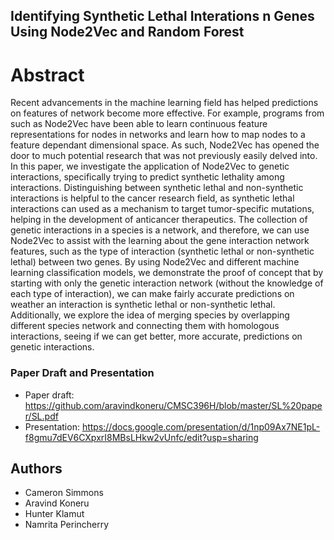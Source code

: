 Identifying Synthetic Lethal Interations n Genes Using Node2Vec and Random Forest
----
# Abstract

Recent advancements in the machine learning field has helped predictions on features of network become more effective. For example, programs from such as Node2Vec have been able to learn continuous feature representations for nodes in networks and learn how to map nodes to a feature dependant dimensional space. As such, Node2Vec has opened the door to much potential research that was not previously easily delved into. In this paper, we investigate the application of Node2Vec to genetic interactions, specifically trying to predict synthetic lethality among interactions. Distinguishing between synthetic lethal and non-synthetic interactions is helpful to the cancer research field, as synthetic lethal interactions can used as a mechanism to target tumor-specific mutations, helping in the development of anticancer therapeutics. The collection of genetic interactions in a species is a network, and therefore, we can use Node2Vec to assist with the learning about the gene interaction network features, such as the type of interaction (synthetic lethal or non-synthetic lethal) between two genes. By using Node2Vec and different machine learning classification models, we demonstrate the proof of concept that by starting with only the genetic interaction network (without the knowledge of each type of interaction), we can make fairly accurate predictions on weather an interaction is synthetic lethal or non-synthetic lethal. Additionally, we explore the idea of merging species by overlapping different species network and connecting them with homologous interactions, seeing if we can get better, more accurate, predictions on genetic interactions.

### Paper Draft and Presentation
* Paper draft: https://github.com/aravindkoneru/CMSC396H/blob/master/SL%20paper/SL.pdf
* Presentation: https://docs.google.com/presentation/d/1np09Ax7NE1pL-f8gmu7dEV6CXpxrI8MBsLHkw2vUnfc/edit?usp=sharing

## Authors

* Cameron Simmons
* Aravind Koneru
* Hunter Klamut
* Namrita Perincherry
